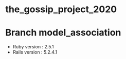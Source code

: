 # the_gossip_project_2020
# Branch model_association

- Ruby version : 2.5.1	
- Rails version : 5.2.4.1
